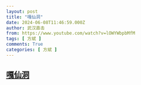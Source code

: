 ```yaml
---
layout: post
title: "嘎仙洞"
date: 2024-06-08T11:46:59.000Z
author: 武汉直击
from: https://www.youtube.com/watch?v=lOWYWbpbMfM
tags: [ 方斌 ]
comments: True
categories: [ 方斌 ]
---
```

<!--1717847219000-->
[嘎仙洞](https://www.youtube.com/watch?v=lOWYWbpbMfM)
------

<div>

</div>
